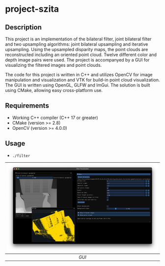 # project-szita

## Description
This project is an implementation of the bilateral filter, joint bilateral filter and two upsampling algorithms: joint bilateral upsampling and iterative upsampling. Using the upsampled disparity maps, the point clouds are reconstructed including an oriented point cloud. Twelve different color and depth image pairs were used. The project is accompanyed by a GUI for visualizing the filtered images and point clouds.

The code for this project is written in C++ and utilizes OpenCV for image manipulation and visualization and VTK for build-in point cloud visualization. The GUI is written using OpenGL, GLFW and ImGui. The solution is built using CMake, allowing easy cross-platform use.

## Requirements
- Working C++ compiler (C++ 17 or greater)
- CMake (version >= 2.8)
- OpenCV (version >= 4.0.0)

## Usage
- `./filter`

| ![Naive Disp](data/gui_sample.png) | 
|:--:| 
| *GUI* |
